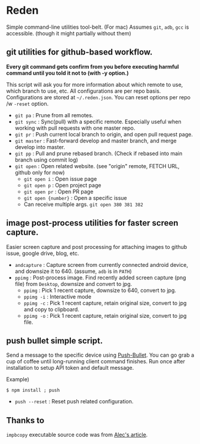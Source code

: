 # Reden

Simple command-line utilities tool-belt. (For mac) Assumes `git`, `adb`, `gcc` is accessible. (though it might partially without them)

## git utilities for github-based workflow.

**Every git command gets confirm from you before executing harmful command until you told it not to (with -y option.)**

This script will ask you for more information about which remote to use, which branch to use, etc. All configurations are per repo basis.
Configurations are stored at `~/.reden.json`. You can reset options per repo /w `-reset` option.

* `git pa` : Prune from all remotes.
* `git sync` : Sync(pull) with a specific remote. Especially useful when working with pull requests with one master repo.
* `git pr` : Push current local branch to origin, and open pull request page.
* `git master` : Fast-forward develop and master branch, and merge develop into master.
* `git pp` : Pull and prune rebased branch. (Check if rebased into main branch using commit log)
* `git open` : Open related website. (see "origin" remote, FETCH URL, github only for now)
  * `git open i` : Open issue page
  * `git open p` : Open project page
  * `git open pr` : Open PR page
  * `git open {number}` : Open a specific issue
  * Can receive multiple args. `git open 380 381 382`

## image post-process utilities for faster screen capture.

Easier screen capture and post processing for attaching images to github issue, google drive, blog, etc.

* `andcapture` : Capture screen from currently connected android device, and downsize it to 640. (assume, `adb` is in `PATH`)
* `ppimg` : Post-process image. Find recently added screen capture (png file) from `Desktop`, downsize and convert to jpg.
  * `ppimg` : Pick 1 recent capture, downsize to 640, convert to jpg.
  * `ppimg -i` : Interactive mode
  * `ppimg -c` : Pick 1 recent capture, retain original size, convert to jpg and copy to clipboard.
  * `ppimg -o` : Pick 1 recent capture, retain original size, convert to jpg file.
  
## push bullet simple script.

Send a message to the specific device using [Push-Bullet](https://www.pushbullet.com/). You can go grab a cup of coffee until long-running client command finishes. Run once after installation to setup API token and default message.

Example)

```
$ npm install ; push
```

* `push --reset` : Reset push related configuration.

## Thanks to

`impbcopy` executable source code was from [Alec's article](http://www.alecjacobson.com/weblog/?p=3816).

